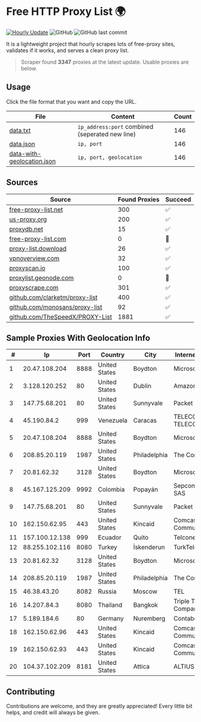 
# Free HTTP Proxy List 🌍

[![Hourly Update](https://github.com/mertguvencli/http-proxy-list/actions/workflows/main.yml/badge.svg?branch=main)](https://github.com/mertguvencli/http-proxy-list/actions/workflows/main.yml)
![GitHub](https://img.shields.io/github/license/mertguvencli/http-proxy-list)
![GitHub last commit](https://img.shields.io/github/last-commit/mertguvencli/http-proxy-list)

It is a lightweight project that hourly scrapes lots of free-proxy sites, validates if it works, and serves a clean proxy list.


> Scraper found **3347** proxies at the latest update. Usable proxies are below.

## Usage

Click the file format that you want and copy the URL.


|File|Content|Count|
|----|-------|-----|
|[data.txt](https://raw.githubusercontent.com/mertguvencli/http-proxy-list/main/proxy-list/data.txt)|`ip_address:port` combined (seperated new line)|146|
|[data.json](https://raw.githubusercontent.com/mertguvencli/http-proxy-list/main/proxy-list/data.json)|`ip, port`|146|
|[data-with-geolocation.json](https://raw.githubusercontent.com/mertguvencli/http-proxy-list/main/proxy-list/data-with-geolocation.json)|`ip, port, geolocation`|146|

## Sources

|Source|Found Proxies|Succeed|
|------|-------------|-------|
|[free-proxy-list.net](https://free-proxy-list.net)|300|✅|
|[us-proxy.org](https://www.us-proxy.org)|200|✅|
|[proxydb.net](http://proxydb.net)|15|✅|
|[free-proxy-list.com](https://free-proxy-list.com/?page=&port=&type%5B%5D=http&type%5B%5D=https&up_time=0&search=Search)|0|🚫|
|[proxy-list.download](https://www.proxy-list.download/HTTP)|26|✅|
|[vpnoverview.com](https://vpnoverview.com/privacy/anonymous-browsing/free-proxy-servers)|32|✅|
|[proxyscan.io](https://www.proxyscan.io)|100|✅|
|[proxylist.geonode.com](https://proxylist.geonode.com/api/proxy-list?limit=300&page=1&sort_by=lastChecked&sort_type=desc&protocols=http,https)|0|🚫|
|[proxyscrape.com](https://api.proxyscrape.com/v2/?request=displayproxies&protocol=http&timeout=10000&country=all&ssl=all&anonymity=all)|301|✅|
|[github.com/clarketm/proxy-list](https://raw.githubusercontent.com/clarketm/proxy-list/master/proxy-list-raw.txt)|400|✅|
|[github.com/monosans/proxy-list](https://raw.githubusercontent.com/monosans/proxy-list/main/proxies/http.txt)|92|✅|
|[github.com/TheSpeedX/PROXY-List](https://raw.githubusercontent.com/TheSpeedX/PROXY-List/master/http.txt)|1881|✅|


## Sample Proxies With Geolocation Info

|#|Ip|Port|Country|City|Internet Service Provider|
|-|--|----|-------|----|-------------------------|
|1|20.47.108.204|8888|United States|Boydton|Microsoft Corporation|
|2|3.128.120.252|80|United States|Dublin|Amazon.com, Inc.|
|3|147.75.68.201|80|United States|Sunnyvale|Packet Host, Inc.|
|4|45.190.84.2|999|Venezuela|Caracas|TELECOM.CORPORATIVAS TELECORP, C.A|
|5|20.47.108.204|8888|United States|Boydton|Microsoft Corporation|
|6|208.85.20.119|1987|United States|Philadelphia|The Constant Company|
|7|20.81.62.32|3128|United States|Boydton|Microsoft Corporation|
|8|45.167.125.209|9992|Colombia|Popayán|Sepcom Comunicaciones SAS|
|9|147.75.68.201|80|United States|Sunnyvale|Packet Host, Inc.|
|10|162.150.62.95|443|United States|Kincaid|Comcast Cable Communications, LLC|
|11|157.100.12.138|999|Ecuador|Quito|Telconet S.A|
|12|88.255.102.116|8080|Turkey|İskenderun|TurkTelekom|
|13|20.81.62.32|3128|United States|Boydton|Microsoft Corporation|
|14|208.85.20.119|1987|United States|Philadelphia|The Constant Company|
|15|46.38.43.20|8082|Russia|Moscow|TEL|
|16|14.207.84.3|8080|Thailand|Bangkok|Triple T Broadband Public Company Limited|
|17|5.189.184.6|80|Germany|Nuremberg|Contabo GmbH|
|18|162.150.62.96|443|United States|Kincaid|Comcast Cable Communications, LLC|
|19|162.150.62.93|443|United States|Kincaid|Comcast Cable Communications, LLC|
|20|104.37.102.209|8181|United States|Attica|ALTIUS Broadband, LLC|



## Contributing

Contributions are welcome, and they are greatly appreciated! Every
little bit helps, and credit will always be given.

